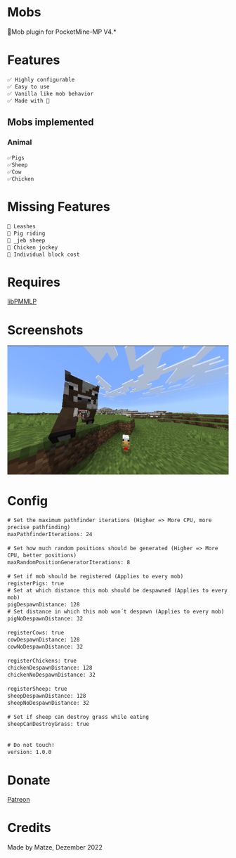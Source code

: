 # Mobs
🐖Mob plugin for PocketMine-MP V4.*

# Features

```
✅️ Highly configurable
✅️ Easy to use
✅️ Vanilla like mob behavior
✅️ Made with 💖
```

## Mobs implemented

### Animal
```
✅️Pigs
✅️Sheep
✅️Cow
✅️Chicken
```

# Missing Features

```
🚫 Leashes
🚫 Pig riding
🚫 _jeb sheep
🚫 Chicken jockey
🚫 Individual block cost
```


# Requires

[libPMMLP](https://github.com/PMMLP/libPMMLP)

# Screenshots

![Animals](https://github.com/PMMLP/Mobs/blob/V1.0.0/images/animals.png)

# Config

```
# Set the maximum pathfinder iterations (Higher => More CPU, more precise pathfinding)
maxPathfinderIterations: 24

# Set how much random positions should be generated (Higher => More CPU, better positions)
maxRandomPositionGeneratorIterations: 8

# Set if mob should be registered (Applies to every mob)
registerPigs: true
# Set at which distance this mob should be despawned (Applies to every mob)
pigDespawnDistance: 128
# Set distance in which this mob won´t despawn (Applies to every mob)
pigNoDespawnDistance: 32

registerCows: true
cowDespawnDistance: 128
cowNoDespawnDistance: 32

registerChickens: true
chickenDespawnDistance: 128
chickenNoDespawnDistance: 32

registerSheep: true
sheepDespawnDistance: 128
sheepNoDespawnDistance: 32

# Set if sheep can destroy grass while eating
sheepCanDestroyGrass: true


# Do not touch!
version: 1.0.0

```

# Donate

[Patreon](https://patreon.com/Matze998)

# Credits
Made by Matze, Dezember 2022
